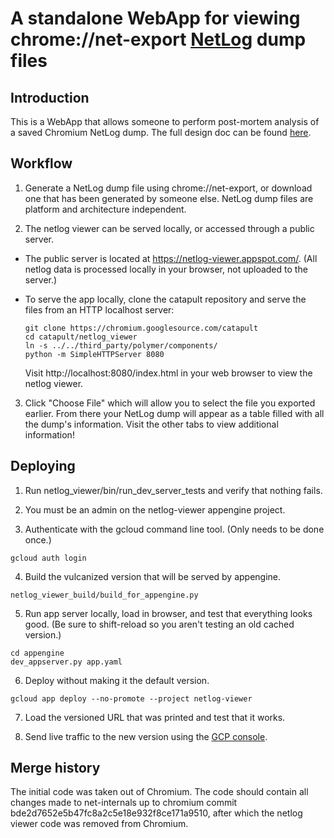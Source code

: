 A standalone WebApp for viewing chrome://net-export
[NetLog](https://www.chromium.org/developers/design-documents/network-stack/netlog) dump files
============

Introduction
------------
This is a WebApp that allows someone to perform post-mortem analysis of a
saved Chromium NetLog dump. The full design doc can be found
[here](https://docs.google.com/document/d/1Ll7T5cguj5m2DqkUTad5DWRCqtbQ3L1q9FRvTN5-Y28/edit#).


Workflow
--------------
1. Generate a NetLog dump file using chrome://net-export, or download one that
has been generated by someone else. NetLog dump files are platform and
architecture independent.

2. The netlog viewer can be served locally, or accessed through a public server.

  * The public server is located at https://netlog-viewer.appspot.com/.
    (All netlog data is processed locally in your browser, not uploaded to the
    server.)

  * To serve the app locally, clone the catapult repository and serve the files
    from an HTTP localhost server:
    ```
    git clone https://chromium.googlesource.com/catapult
    cd catapult/netlog_viewer
    ln -s ../../third_party/polymer/components/
    python -m SimpleHTTPServer 8080
    ```

    Visit http://localhost:8080/index.html in your web browser to view the
    netlog viewer.


3. Click "Choose File" which will allow you to select the file you
exported earlier. From there your NetLog dump will appear as a table filled
with all the dump's information. Visit the other tabs to view additional
information!


Deploying
------------
1. Run netlog_viewer/bin/run_dev_server_tests and verify that nothing fails.

2. You must be an admin on the netlog-viewer appengine project.

3. Authenticate with the gcloud command line tool. (Only needs to be done once.)
```
gcloud auth login
```

4. Build the vulcanized version that will be served by appengine.
```
netlog_viewer_build/build_for_appengine.py
```

5. Run app server locally, load in browser, and test that everything looks good. (Be sure to shift-reload so you aren't testing an old cached version.)
```
cd appengine
dev_appserver.py app.yaml
```

6. Deploy without making it the default version.
```
gcloud app deploy --no-promote --project netlog-viewer
```

7. Load the versioned URL that was printed and test that it works.

8. Send live traffic to the new version using the
[GCP console](https://console.cloud.google.com/appengine/versions).


Merge history
------------
The initial code was taken out of Chromium. The code should contain all
changes made to net-internals up to chromium commit
bde2d7652e5b47fc8a2c5e18e932f8ce171a9510, after which the netlog viewer code
was removed from Chromium.
